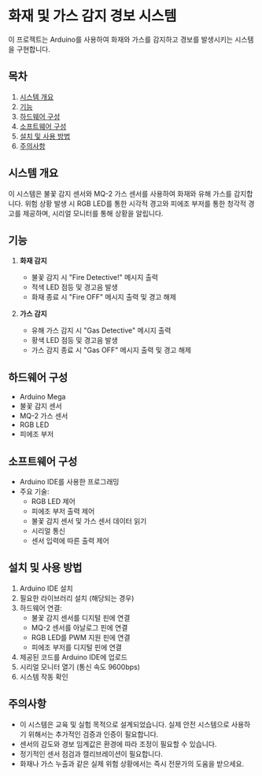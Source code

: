# 화재 및 가스 감지 경보 시스템

이 프로젝트는 Arduino를 사용하여 화재와 가스를 감지하고 경보를 발생시키는 시스템을 구현합니다.

## 목차

1. [시스템 개요](#시스템-개요)
2. [기능](#기능)
3. [하드웨어 구성](#하드웨어-구성)
4. [소프트웨어 구성](#소프트웨어-구성)
5. [설치 및 사용 방법](#설치-및-사용-방법)
6. [주의사항](#주의사항)

## 시스템 개요

이 시스템은 불꽃 감지 센서와 MQ-2 가스 센서를 사용하여 화재와 유해 가스를 감지합니다. 위험 상황 발생 시 RGB LED를 통한 시각적 경고와 피에조 부저를 통한 청각적 경고를 제공하며, 시리얼 모니터를 통해 상황을 알립니다.

## 기능

1. **화재 감지**
   - 불꽃 감지 시 "Fire Detective!" 메시지 출력
   - 적색 LED 점등 및 경고음 발생
   - 화재 종료 시 "Fire OFF" 메시지 출력 및 경고 해제

2. **가스 감지**
   - 유해 가스 감지 시 "Gas Detective" 메시지 출력
   - 황색 LED 점등 및 경고음 발생
   - 가스 감지 종료 시 "Gas OFF" 메시지 출력 및 경고 해제

## 하드웨어 구성

- Arduino Mega
- 불꽃 감지 센서
- MQ-2 가스 센서
- RGB LED
- 피에조 부저

## 소프트웨어 구성

- Arduino IDE를 사용한 프로그래밍
- 주요 기술:
  - RGB LED 제어
  - 피에조 부저 출력 제어
  - 불꽃 감지 센서 및 가스 센서 데이터 읽기
  - 시리얼 통신
  - 센서 입력에 따른 출력 제어

## 설치 및 사용 방법

1. Arduino IDE 설치
2. 필요한 라이브러리 설치 (해당되는 경우)
3. 하드웨어 연결:
   - 불꽃 감지 센서를 디지털 핀에 연결
   - MQ-2 센서를 아날로그 핀에 연결
   - RGB LED를 PWM 지원 핀에 연결
   - 피에조 부저를 디지털 핀에 연결
4. 제공된 코드를 Arduino IDE에 업로드
5. 시리얼 모니터 열기 (통신 속도 9600bps)
6. 시스템 작동 확인

## 주의사항

- 이 시스템은 교육 및 실험 목적으로 설계되었습니다. 실제 안전 시스템으로 사용하기 위해서는 추가적인 검증과 인증이 필요합니다.
- 센서의 감도와 경보 임계값은 환경에 따라 조정이 필요할 수 있습니다.
- 정기적인 센서 점검과 캘리브레이션이 필요합니다.
- 화재나 가스 누출과 같은 실제 위험 상황에서는 즉시 전문가의 도움을 받으세요.

